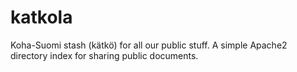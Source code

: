 # katkola
Koha-Suomi stash (kätkö) for all our public stuff. A simple Apache2 directory index for sharing public documents.
